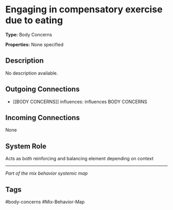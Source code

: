 # Engaging in compensatory exercise due to eating

**Type:** Body Concerns

**Properties:** None specified

## Description
No description available.

## Outgoing Connections
- [[BODY CONCERNS]] influences: influences BODY CONCERNS

## Incoming Connections
None

## System Role
Acts as both reinforcing and balancing element depending on context

---
*Part of the mix behavior systemic map*

## Tags
#body-concerns #Mix-Behavior-Map
